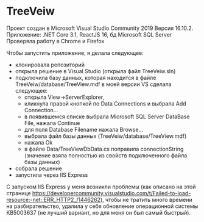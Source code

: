 # TreeVeiw

Проект создан в Microsoft Visual Studio Community 2019 Версия 16.10.2.
Приложение: .NET Core 3.1, ReactJS 16, бд Microsoft SQL Server
Проверяла работу в Chrome и Firefox

Чтобы запустить приложение, я делала следующее:
- клонировала репозиторий
- открыла решение в Visual Studio (открыла файл TreeVeiw.sln)
- подключила базу данных, которая находится в файле TreeVeiw/database/TreeView.mdf
  в моей версии VS сделала следующее: 
    - открыла View->ServerExplorer,
    - кликнула правой кнопкой по Data Connections и выбрала Add Connection...
    - в появившемся списке выбрала Microsoft SQL Server DataBase File, нажала Continue
    - для поля Database Filename нажала Browse...
    - выбрала файл базы данных (TreeVeiw/database/TreeView.mdf)
    - нажала Ok
    - в файле Data/TreeViewDbData.cs поправила connectionString (значение взяла полностью из свойств подключенного файла базы данных)
- собрала решение
- запустила через IIS Express


С запуском IIS Express у меня возникли проблемы (как описано на этой странице https://developercommunity.visualstudio.com/t/Failed-to-load-resource:-net::ERR_HTTP2_/1446262),
чтобы не тратить много времени на разбирательство, удалила у себя обновление операционной системы KB5003637
(не лучший вариант, но для меня он был самый быстрый).
